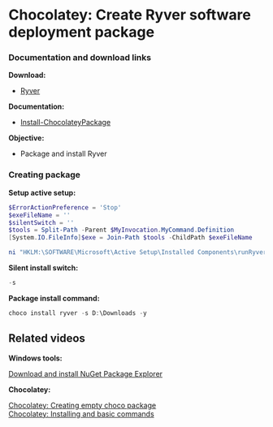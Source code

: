 ﻿# Chocolatey: Create Ryver software deployment package
### Documentation and download links

<b>Download:</b>

* [Ryver](https://ryver.com/downloads/)

<b>Documentation:</b>

* [Install-ChocolateyPackage](https://docs.chocolatey.org/en-us/create/functions/install-chocolateypackage)

<b>Objective: </b>

* Package and install Ryver

### Creating package

<b>Setup active setup:</b>

```powershell
$ErrorActionPreference = 'Stop'
$exeFileName = ''
$silentSwitch = ''
$tools = Split-Path -Parent $MyInvocation.MyCommand.Definition
[System.IO.FileInfo]$exe = Join-Path $tools -ChildPath $exeFileName

ni "HKLM:\SOFTWARE\Microsoft\Active Setup\Installed Components\runRyver" | New-ItemProperty -Name "StubPath" -Value ('REG ADD "HKCU\Software\Microsoft\Windows\CurrentVersion\RunOnce" /v runRyver /t REG_SZ /d "{0} {1}"' -f $exe, $silentSwitch)
```

<b>Silent install switch:</b>

```powershell
-s
```

<b>Package install command:</b>
```powershell
choco install ryver -s D:\Downloads -y
```

## Related videos

<b>Windows tools:</b>

[Download and install NuGet Package Explorer](https://youtu.be/94u9jDCpifM)

<b>Chocolatey:</b>

[Chocolatey: Creating empty choco package](https://youtu.be/grueS3wnRNw) <br />
[Chocolatey: Installing and basic commands](https://youtu.be/vEH7t5eqJq4)
